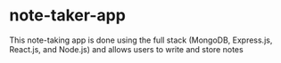 # note-taker-app
This note-taking app is done using the full stack (MongoDB, Express.js, React.js, and Node.js) and allows users to write and store notes 